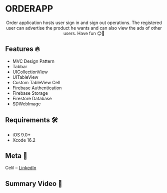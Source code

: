 # ORDERAPP

<p align="center">
    Order application hosts user sign in and sign out operations. The registered user can advertise the product he wants and can also view the ads of other users. Have fun 😊🎉
    </p>
    
## Features 🔥

- MVC Design Pattern
- Tabbar
- UICollectionView
- UITableView
- Custom TableView Cell
- Firebase Authentication
- Firebase Storage
- Firestore Database
- SDWebImage

## Requirements 🛠️

- iOS 9.0+
- Xcode 16.2

## Meta 🏁

Celil – [LinkedIn](https://www.linkedin.com/in/memduh-celil-aydın-444b64216/)

## Summary Video 👾  
